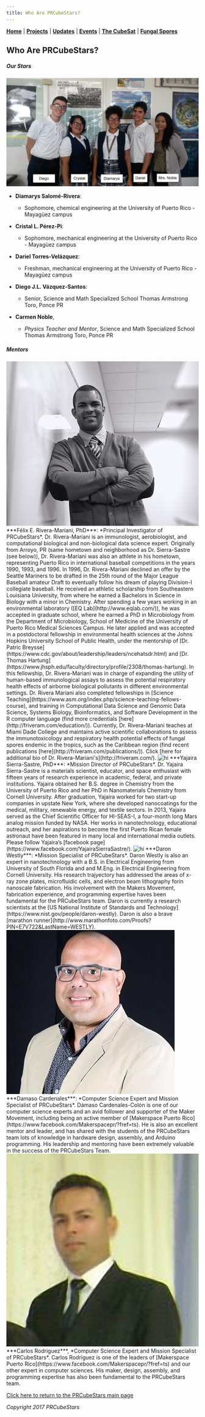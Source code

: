```yaml
---
title: Who Are PRCubeStars?  
---  
```



[**Home**](https://friveramariani.github.io/PRCubeStars/) | [**Projects**](https://friveramariani.github.io/PRCubeStars/projects) | [**Updates**](https://friveramariani.github.io/PRCubeStars/updates) | [**Events**](https://friveramariani.github.io/PRCubeStars/images) | [**The CubeSat**](https://friveramariani.github.io/PRCubeStars/cubesat) | [**Fungal Spores**](https://friveramariani.github.io/PRCubeStars/fungi)

## Who Are PRCubeStars? 

##### Our Stars

<img src="Images/StudentsTeacher.jpg" alt="hi" class="inline"/>

- **Diamarys Salomé-Rivera**: 
	+ Sophomore, chemical engineering at the University of Puerto Rico - Mayagüez campus

- **Cristal L. Pérez-Pi**: 
	+ Sophomore, mechanical engineering at the University of Puerto Rico - Mayagüez campus

- **Dariel Torres-Velázquez**: 
	+ Freshman, mechanical engineering at the University of Puerto Rico - Mayagüez campus

- **Diego J.L. Vázquez-Santos**:
	+ Senior, Science and Math Specialized School Thomas Armstrong Toro, Ponce PR

- **Carmen Noble**, 
	+ *Physics Teacher and Mentor*, Science and Math Specialized School Thomas Armstrong Toro, Ponce PR

##### Mentors

<img src="Images/FelixRiveraMariani.jpg" alt="hi" class="inline"/> 
***Félix E. Rivera-Mariani, PhD***: *Principal Investigator of PRCubeStars*. Dr. Rivera-Mariani is an immunologist, aerobiologist, and computational biological and non-biological data science expert. Originally from Arroyo, PR (same hometown and neighborhood as Dr. Sierra-Sastre (see below)), Dr. Rivera-Mariani was also an athlete in his hometown, representing Puerto Rico in international baseball competitions in the years 1990, 1993, and 1996. In 1996, Dr. Rivera-Mariani declined an offer by the Seattle Mariners to be drafted in the 25th round of the Major League Baseball amateur Draft to eventually follow his dream of playing Division-I collegiate baseball. He received an athletic scholarship from Southeastern Louisiana University, from where he earned a Bachelors in Science in Biology with a minor in Chemistry. After spending a few years working in an environmental laboratory ([EQ Lab](http://www.eqlab.com/)), he was accepted in graduate school, where he earned a PhD in Microbiology from the Department of Microbiology, School of Medicine of the University of Puerto Rico Medical Sciences Campus. He later applied and was accepted in a postdoctoral fellowship in environmental health sciences at the Johns Hopkins University School of Public Health, under the mentorship of [Dr. Patric Breysse](https://www.cdc.gov/about/leadership/leaders/ncehatsdr.html) and [Dr. Thomas Hartung](https://www.jhsph.edu/faculty/directory/profile/2308/thomas-hartung). In this fellowship, Dr. Rivera-Mariani was in charge of expanding the utility of human-based immunological assays to assess the potential respiratory health effects of airborne biological pollutants in different environmental settings. Dr. Rivera Mariani also completed fellowships in [Science Teaching](https://www.asm.org/index.php/science-teaching-fellows-course), and training in Computational Data Science and Genomic Data Science, Systems Biology, Bioinformatics, and Software Development in the R computer language (find more credentials [here](http://friveram.com/education/)). Currently, Dr. Rivera-Mariani teaches at Miami Dade College and maintains active scientific collaborations to assess the immunotoxicology and respiratory health potential effects of fungal spores endemic in the tropics, such as the Caribbean region (find recent publications [here](http://friveram.com/publications/)). Click [here for additional bio of  Dr. Rivera-Mariani's](http://friveram.com/).
  

<img src="Images/YajairaSierraSastre.JPG" alt="hi" class="inline"/> 
***Yajaira Sierra-Sastre, PhD***: *Mission Director of PRCubeStars*. Dr.  Yajaira Sierra-Sastre is a materials scientist, educator, and space enthusiast with fifteen years of research experience in academic, federal, and private institutions. Yajaira obtained her B.S. degree in Chemistry from the University of Puerto Rico and her PhD in Nanomaterials Chemistry from Cornell University. After graduation, Yajaira worked for two start-up companies in upstate New York, where she developed nanocoatings for the medical, military, renewable energy, and textile sectors.  In 2013, Yajaira served as the Chief Scientific Officer for HI-SEAS-I, a four-month long Mars analog mission funded by NASA. Her works in nanotechnology, educational outreach, and her aspirations to become the first Puerto Rican female astronaut have been featured in many local and international media outlets.  Please follow Yajaira’s [facebook page](https://www.facebook.com/YajairaSierraSastre/).   
  

<img src="Images/DaronWestly.JPG" alt="hi" class="inline"/> 
***Daron Westly***: *Mission Specialist of PRCubeStars*. Daron Westly is also an expert in nanotechnology with a B.S. in Electrical Engineering from University of South Florida and  and M.Eng. in Electrical Engineering from Cornell University. His research trajyectory has addressed the areas of x-ray zone plates, microfluidic cells, and electron beam lithography forin nanoscale fabrication. His involvement with the Makers Movement, fabrication experience, and programming expertise haves been fundamental for the PRCubeStars team. Daron is currently a research scientists at the [US National Institute of Standards and Technology](https://www.nist.gov/people/daron-westly). Daron is also a brave [marathon runner](http://www.marathonfoto.com/Proofs?PIN=E7V722&LastName=WESTLY).  
  

<img src="Images/DamasoCardenalesColon.jpg" alt="hi" class="inline"/>   
***Damaso Cardenales***: *Computer Science Expert and Mission Specialist of PRCubeStars*. Dámaso Cardenales-Colón is one of our computer science experts and an avid follower and supporter of the Maker Movement, including being an active member of [Makerspace Puerto Rico](https://www.facebook.com/Makerspacepr/?fref=ts). He is also an excellent mentor and leader, and has shared with the students of the PRCubeStars team lots of knowledge in hardware design, assembly, and Arduino programming. His leadership and mentoring have been extremely valuable in the success of the PRCubeStars Team. 
  

<img src="Images/CarlosRodriguez.jpg" alt="hi" class="inline"/> 
***Carlos Rodriguez***, *Computer Science Expert and Mission Specialist of PRCubeStars*. Carlos Rodríguez is one of the leaders of [Makerspace Puerto Rico](https://www.facebook.com/Makerspacepr/?fref=ts) and our other expert in computer sciences. His maker, design, assembly, and programming expertise has also been fundamental to the PRCubeStars team.


<script>
  (function(i,s,o,g,r,a,m){i['GoogleAnalyticsObject']=r;i[r]=i[r]||function(){
  (i[r].q=i[r].q||[]).push(arguments)},i[r].l=1*new Date();a=s.createElement(o),
  m=s.getElementsByTagName(o)[0];a.async=1;a.src=g;m.parentNode.insertBefore(a,m)
  })(window,document,'script','https://www.google-analytics.com/analytics.js','ga');

  ga('create', 'UA-103557590-2', 'auto');
  ga('send', 'pageview');

</script>

[Click here to return to the PRCubeStars main page](https://friveramariani.github.io/PRCubeStars/)

*Copyright 2017 PRCubeStars*